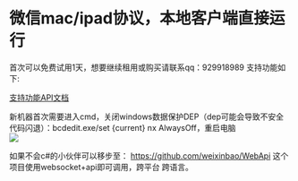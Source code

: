 # 微信mac/ipad协议，本地客户端直接运行
首次可以免费试用1天，想要继续租用或购买请联系qq：929918989
支持功能如下:<br/>

<a target="_blank" href="https://github.com/changtuiqie/WeChatAgreement/blob/master/API.txt" title="支持功能API文档">支持功能API文档</a><br/>

新机器首次需要进入cmd，关闭windows数据保护DEP（dep可能会导致不安全代码闪退）：bcdedit.exe/set {current} nx AlwaysOff，重启电脑<br/>
![](https://github.com/changtuiqie/WeChatAgreement/blob/master/demo.gif) <br/>

如果不会c#的小伙伴可以移步至：
https://github.com/weixinbao/WebApi
这个项目使用websocket+api即可调用，跨平台 跨语言。




